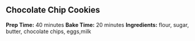 ## Chocolate Chip Cookies
**Prep Time:** 40 minutes
**Bake Time:** 20 minutes
**Ingredients:** flour, sugar, butter, chocolate chips, eggs,milk
